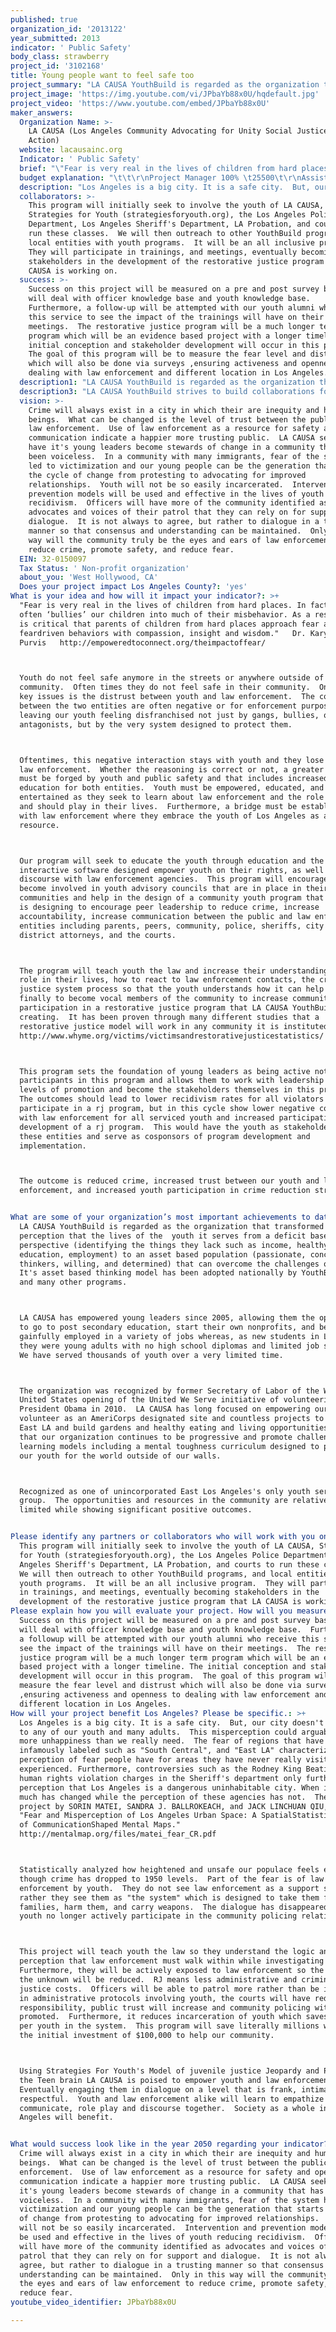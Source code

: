 ```yaml
---
published: true
organization_id: '2013122'
year_submitted: 2013
indicator: ' Public Safety'
body_class: strawberry
project_id: '3102168'
title: Young people want to feel safe too
project_summary: "LA CAUSA YouthBuild is regarded as the organization that transformed the perception that the lives of the  youth it serves from a deficit based perspective (identifying the things they lack such as income, healthy food, education, employment) to an asset based population (passionate, conceptual thinkers, willing, and determined) that can overcome the challenges of life.  It's asset based thinking model has been adopted nationally by YouthBuild USA and many other programs. \r\nLA CAUSA has empowered young leaders since 2005, allowing them the opportunity to go to post secondary education, start their own non-profits, and become gainfully employed in a variety of jobs whereas, as new students in LA CAUSA they were young adults with no high school diplomas and limited job skills.  We have served thousands of youth over a very limited time.\r\nThe organization was recognized by former Secretary of Labor of the Western United States opening of the United We Serve initiative of volunteerism by President Obama in 2010.  LA CAUSA has long focused on empowering our youth to volunteer as an AmeriCorps designated site and countless projects to \"green\" East LA and build gardens and healthy eating and living opportunities.  With that our organization continues to be progressive and promote challenging learning models including a mental toughness curriculum designed to prepare our youth for the world outside of our walls.\r\nRecognized as one of unincorporated East Los Angeles's only youth services group.  The opportunities and resources in the community are relatively limited while showing significant positive outcomes.\r\n"
project_image: 'https://img.youtube.com/vi/JPbaYb88x0U/hqdefault.jpg'
project_video: 'https://www.youtube.com/embed/JPbaYb88x0U'
maker_answers:
  Organization Name: >-
    LA CAUSA (Los Angeles Community Advocating for Unity Social Justice and
    Action)
  website: lacausainc.org
  Indicator: ' Public Safety'
  brief: "\"Fear is very real in the lives of children from hard places. In fact, fear often ‘bullies’ our children into much of their misbehavior. As a result, it is critical that parents of children from hard places approach fear and fear-driven behaviors with compassion, insight and wisdom.\"  - Dr. Karyn Purvis   http://empoweredtoconnect.org/the-impact-of-fear/\r\nYouth do not feel safe anymore in the streets or anywhere outside of their community.  Often times they do not feel safe in their community.  One of the key issues is the distrust between youth and law enforcement.  The contacts between the two entities are often negative or for enforcement purposes only leaving our youth feeling disfranchised not just by gangs, bullies, or antagonists, but by the very system designed to protect them.  \r\nOftentimes, this negative interaction stays with youth and they lose faith in law enforcement.  Whether the reasoning is correct or not, a greater trust must be forged by youth and public safety and that includes increased education for both entities.  Youth must be empowered, educated, and entertained as they seek to learn about law enforcement and the role it can and should play in their lives.  Furthermore, a bridge must be established with law enforcement where they embrace the youth of Los Angeles as a resource.  \r\nOur program will seek to educate the youth through education and the use of interactive software designed empower youth on their rights, as well promote discourse with law enforcement agencies.  This program will encourage youth to become involved in youth advisory councils that are in place in their communities and help in the design of a community youth program that LA CAUSA is designing to encourage peer leadership to reduce crime, increase accountability, increase communication between the public and law enforcement entities including parents, peers, community, police, sheriffs, city and district attorneys, and the courts.  \r\nThe program will teach youth the law and increase their understanding of its role in their lives, how to react to law enforcement contacts, the criminal justice system process so that the youth understands how it can help them, and finally to become vocal members of the community to increase community participation in a restorative justice program that LA CAUSA YouthBuild is creating.  It has been proven through many different studies that a restorative justice model will work in any community it is instituted.  http://www.why-me.org/victims/victims-and-restorative-justice-statistics/\r\nThis program sets the foundation of young leaders as being active not passive participants in this program and allows them to work with leadership at all levels of promotion and become the stakeholders themselves in this process.  The outcomes should lead to lower recidivism rates for all violators who participate in a rj program, but in this cycle show lower negative contacts with law enforcement for all serviced youth and increased participation in the development of a rj program.  This would have the youth as stakeholders go to these entities and serve as co-sponsors of program development and implementation.\r\nThe outcome is reduced crime, increased trust between our youth and law enforcement, and increased youth participation in crime reduction strategies.\r\n"
  budget explanation: "\t\t\r\nProject Manager 100% \t25500\t\r\nAssistant/ Admin / Events Coordinator\t10000\t($10 x 1000 hours)\r\nBookkeeper 10% 3,800.00\t3800\t\r\n\r\n\t39300\t\r\n\r\nFringe Benefits 22% (PR tax, W/C, Health, PR fees) 8,159.36\t8159.36\t\r\n\r\n\t47459.36\t\r\n\r\n\r\n\r\nSite Visits (entrance,\t2500\t\r\nSupplies for Physical Activity (50 participants x $100)\t5000\t\r\nAuto expense (gas/maint) \t7500\t\r\nOffice supplies \t3549.64\r\nComputer/Software expense \t10000\r\nTraining and workshop \t5000\r\nWorkshop supplies\t1000\r\nConsulting (video editing) \t9000\r\nAccounting (10%) 2,820.00\t2820\r\nTelephone/Utilities (5%) 1,260.00\t1260\r\nRent (5%) 4,911.00\t4911\r\n\r\nTotal 100,000.00\t100000\r\n"
  description: "Los Angeles is a big city. It is a safe city.  But, our city doesn't feel safe to any of our youth and many adults.  This misperception could arguably create more unhappiness than we really need.  The fear of regions that have been infamously labeled such as \"South Central\", and \"East LA\" characterize the perception of fear people have for areas they have never really visited or experienced. Furthermore, controversies such as the Rodney King Beating and human rights violation charges in the Sheriff's department only further the perception that Los Angeles is a dangerous uninhabitable city. When in reality much has changed while the perception of these agencies has not.  The research project by SORIN MATEI, SANDRA J. BALL-ROKEACH, and JACK LINCHUAN QIU, titled, \"Fear and Misperception of Los Angeles Urban Space: A Spatial-Statistical Study of Communication-Shaped Mental Maps.\" http://mentalmap.org/files/matei_fear_CR.pdf\r\nStatistically analyzed how heightened and unsafe our populace feels even though crime has dropped to 1950 levels.  Part of the fear is of law enforcement by youth.  They do not see law enforcement as a support system, rather they see them as \"the system\" which is designed to take them from their families, harm them, and carry weapons.  The dialogue has disappeared and youth no longer actively participate in the community policing relationship.  \r\nThis project will teach youth the law so they understand the logic and perception that law enforcement must walk within while investigating crimes.  Furthermore, they will be actively exposed to law enforcement so the fear of the unknown will be reduced.  RJ means less administrative and criminal justice costs.  Officers will be able to patrol more rather than be involved in administrative protocols involving youth, the courts will have reduced responsibility, public trust will increase and community policing with be promoted.  Furthermore, it reduces incarceration of youth which saves $200,000 per youth in the system.  This program will save literally millions with just the initial investment of $100,000 to help our community.\r\nUsing Strategies For Youth's Model of juvenile justice Jeopardy and Policing the Teen brain LA CAUSA is poised to empower youth and law enforcement.  Eventually engaging them in dialogue on a level that is frank, intimate, and respectful.  Youth and law enforcement alike will learn to empathize and communicate, role play and discourse together.  Society as a whole in Los Angeles will benefit.\r\n"
  collaborators: >-
    This program will initially seek to involve the youth of LA CAUSA,
    Strategies for Youth (strategiesforyouth.org), the Los Angeles Police
    Department, Los Angeles Sheriff's Department, LA Probation, and courts to
    run these classes.  We will then outreach to other YouthBuild programs, and
    local entities with youth programs.  It will be an all inclusive program. 
    They will participate in trainings, and meetings, eventually becoming
    stakeholders in the development of the restorative justice program that LA
    CAUSA is working on.
  success: >-
    Success on this project will be measured on a pre and post survey basis.  It
    will deal with officer knowledge base and youth knowledge base. 
    Furthermore, a follow-up will be attempted with our youth alumni who receive
    this service to see the impact of the trainings will have on their
    meetings.  The restorative justice program will be a much longer term
    program which will be an evidence based project with a longer timeline. The
    initial conception and stakeholder development will occur in this program. 
    The goal of this program will be to measure the fear level and distrust
    which will also be done via surveys ,ensuring activeness and openness to
    dealing with law enforcement and different location in Los Angeles.
  description1: "LA CAUSA YouthBuild is regarded as the organization that transformed the perception that the lives of the  youth it serves from a deficit based perspective (identifying the things they lack such as income, healthy food, education, employment) to an asset based population (passionate, conceptual thinkers, willing, and determined) that can overcome the challenges of life.  It's asset based thinking model has been adopted nationally by YouthBuild USA and many other programs. \r\nLA CAUSA has empowered young leaders since 2005, allowing them the opportunity to go to post secondary education, start their own non-profits, and become gainfully employed in a variety of jobs whereas, as new students in LA CAUSA they were young adults with no high school diplomas and limited job skills.  We have served thousands of youth over a very limited time.\r\nThe organization was recognized by former Secretary of Labor of the Western United States opening of the United We Serve initiative of volunteerism by President Obama in 2010.  LA CAUSA has long focused on empowering our youth to volunteer as an AmeriCorps designated site and countless projects to \"green\" East LA and build gardens and healthy eating and living opportunities.  With that our organization continues to be progressive and promote challenging learning models including a mental toughness curriculum designed to prepare our youth for the world outside of our walls.\r\nRecognized as one of unincorporated East Los Angeles's only youth services group.  The opportunities and resources in the community are relatively limited while showing significant positive outcomes.\r\n"
  description3: "LA CAUSA YouthBuild strives to build collaborations for the present and future.  As our name consists of words such as \"Unity\" and \"Communities\" we strive to be a leader in that same messaging by our actions of reaching out and partnering with organizations for a unified Los Angeles.  The concept of stand-alone non-profits is no longer feasible when we are facing such macro challenges in Los Angeles County.  The only success and justice we can provide our communities we serve is to be humble and open to our partnership.\r\n\r\nCompetition is also known to breed success.  We are constantly willing to learn and compare ourselves to our competition.  We need to measure our progress and learn if we can improve and help our competition get better as well.  Strangely enough, our philosophy is the more our competitors improve, then the more we as an organization must improve.  That actually benefit our client.   \r\n\r\nBecause of this, we actually meet via phone or in person monthly with many organizations that seek the same grants as us and have offered to partner with them so we can both continue to grow.  LA CAUSA will never be in a discussion as an organization unwilling to work with others and at the same time is will to stay engaged in the competition in a friendly manner to better all.\r\n\r\nWithin this program, we will invite the youth of all other agencies to participate with us.  As a program component of the Juvenile Justice Jeopardy contains a train the trainer portion, we will seek to train our youth and have them work with our competitors to gain all the information and knowledge our program will gather.  We will always share what we learn with willing partners to improve their capacity as well as ours.  One of our competing organizations has already expressed interest in our learning exchange invitations."
  vision: >-
    Crime will always exist in a city in which their are inequity and human
    beings.  What can be changed is the level of trust between the public and
    law enforcement.  Use of law enforcement as a resource for safety and open
    communication indicate a happier more trusting public.  LA CAUSA seeks to
    have it's young leaders become stewards of change in a community that has
    been voiceless.  In a community with many immigrants, fear of the system has
    led to victimization and our young people can be the generation that starts
    the cycle of change from protesting to advocating for improved
    relationships.  Youth will not be so easily incarcerated.  Intervention and
    prevention models will be used and effective in the lives of youth reducing
    recidivism.  Officers will have more of the community identified as
    advocates and voices of their patrol that they can rely on for support and
    dialogue.  It is not always to agree, but rather to dialogue in a trusting
    manner so that consensus and understanding can be maintained.  Only in this
    way will the community truly be the eyes and ears of law enforcement to
    reduce crime, promote safety, and reduce fear.
  EIN: 32-0150097
  Tax Status: ' Non-profit organization'
  about_you: 'West Hollywood, CA'
  Does your project impact Los Angeles County?: 'yes'
What is your idea and how will it impact your indicator?: >+
  "Fear is very real in the lives of children from hard places. In fact, fear
  often ‘bullies’ our children into much of their misbehavior. As a result, it
  is critical that parents of children from hard places approach fear and
  feardriven behaviors with compassion, insight and wisdom."   Dr. Karyn
  Purvis   http://empoweredtoconnect.org/theimpactoffear/



  Youth do not feel safe anymore in the streets or anywhere outside of their
  community.  Often times they do not feel safe in their community.  One of the
  key issues is the distrust between youth and law enforcement.  The contacts
  between the two entities are often negative or for enforcement purposes only
  leaving our youth feeling disfranchised not just by gangs, bullies, or
  antagonists, but by the very system designed to protect them.  



  Oftentimes, this negative interaction stays with youth and they lose faith in
  law enforcement.  Whether the reasoning is correct or not, a greater trust
  must be forged by youth and public safety and that includes increased
  education for both entities.  Youth must be empowered, educated, and
  entertained as they seek to learn about law enforcement and the role it can
  and should play in their lives.  Furthermore, a bridge must be established
  with law enforcement where they embrace the youth of Los Angeles as a
  resource.  



  Our program will seek to educate the youth through education and the use of
  interactive software designed empower youth on their rights, as well promote
  discourse with law enforcement agencies.  This program will encourage youth to
  become involved in youth advisory councils that are in place in their
  communities and help in the design of a community youth program that LA CAUSA
  is designing to encourage peer leadership to reduce crime, increase
  accountability, increase communication between the public and law enforcement
  entities including parents, peers, community, police, sheriffs, city and
  district attorneys, and the courts.  



  The program will teach youth the law and increase their understanding of its
  role in their lives, how to react to law enforcement contacts, the criminal
  justice system process so that the youth understands how it can help them, and
  finally to become vocal members of the community to increase community
  participation in a restorative justice program that LA CAUSA YouthBuild is
  creating.  It has been proven through many different studies that a
  restorative justice model will work in any community it is instituted. 
  http://www.whyme.org/victims/victimsandrestorativejusticestatistics/



  This program sets the foundation of young leaders as being active not passive
  participants in this program and allows them to work with leadership at all
  levels of promotion and become the stakeholders themselves in this process. 
  The outcomes should lead to lower recidivism rates for all violators who
  participate in a rj program, but in this cycle show lower negative contacts
  with law enforcement for all serviced youth and increased participation in the
  development of a rj program.  This would have the youth as stakeholders go to
  these entities and serve as cosponsors of program development and
  implementation.



  The outcome is reduced crime, increased trust between our youth and law
  enforcement, and increased youth participation in crime reduction strategies.


What are some of your organization’s most important achievements to date?: >+
  LA CAUSA YouthBuild is regarded as the organization that transformed the
  perception that the lives of the  youth it serves from a deficit based
  perspective (identifying the things they lack such as income, healthy food,
  education, employment) to an asset based population (passionate, conceptual
  thinkers, willing, and determined) that can overcome the challenges of life. 
  It's asset based thinking model has been adopted nationally by YouthBuild USA
  and many other programs. 



  LA CAUSA has empowered young leaders since 2005, allowing them the opportunity
  to go to post secondary education, start their own nonprofits, and become
  gainfully employed in a variety of jobs whereas, as new students in LA CAUSA
  they were young adults with no high school diplomas and limited job skills. 
  We have served thousands of youth over a very limited time.



  The organization was recognized by former Secretary of Labor of the Western
  United States opening of the United We Serve initiative of volunteerism by
  President Obama in 2010.  LA CAUSA has long focused on empowering our youth to
  volunteer as an AmeriCorps designated site and countless projects to "green"
  East LA and build gardens and healthy eating and living opportunities.  With
  that our organization continues to be progressive and promote challenging
  learning models including a mental toughness curriculum designed to prepare
  our youth for the world outside of our walls.



  Recognized as one of unincorporated East Los Angeles's only youth services
  group.  The opportunities and resources in the community are relatively
  limited while showing significant positive outcomes.


Please identify any partners or collaborators who will work with you on this project.: >-
  This program will initially seek to involve the youth of LA CAUSA, Strategies
  for Youth (strategiesforyouth.org), the Los Angeles Police Department, Los
  Angeles Sheriff's Department, LA Probation, and courts to run these classes. 
  We will then outreach to other YouthBuild programs, and local entities with
  youth programs.  It will be an all inclusive program.  They will participate
  in trainings, and meetings, eventually becoming stakeholders in the
  development of the restorative justice program that LA CAUSA is working on.
Please explain how you will evaluate your project. How will you measure success?: >-
  Success on this project will be measured on a pre and post survey basis.  It
  will deal with officer knowledge base and youth knowledge base.  Furthermore,
  a followup will be attempted with our youth alumni who receive this service to
  see the impact of the trainings will have on their meetings.  The restorative
  justice program will be a much longer term program which will be an evidence
  based project with a longer timeline. The initial conception and stakeholder
  development will occur in this program.  The goal of this program will be to
  measure the fear level and distrust which will also be done via surveys
  ,ensuring activeness and openness to dealing with law enforcement and
  different location in Los Angeles.
How will your project benefit Los Angeles? Please be specific.: >+
  Los Angeles is a big city. It is a safe city.  But, our city doesn't feel safe
  to any of our youth and many adults.  This misperception could arguably create
  more unhappiness than we really need.  The fear of regions that have been
  infamously labeled such as "South Central", and "East LA" characterize the
  perception of fear people have for areas they have never really visited or
  experienced. Furthermore, controversies such as the Rodney King Beating and
  human rights violation charges in the Sheriff's department only further the
  perception that Los Angeles is a dangerous uninhabitable city. When in reality
  much has changed while the perception of these agencies has not.  The research
  project by SORIN MATEI, SANDRA J. BALLROKEACH, and JACK LINCHUAN QIU, titled,
  "Fear and Misperception of Los Angeles Urban Space: A SpatialStatistical Study
  of CommunicationShaped Mental Maps."
  http://mentalmap.org/files/matei_fear_CR.pdf



  Statistically analyzed how heightened and unsafe our populace feels even
  though crime has dropped to 1950 levels.  Part of the fear is of law
  enforcement by youth.  They do not see law enforcement as a support system,
  rather they see them as "the system" which is designed to take them from their
  families, harm them, and carry weapons.  The dialogue has disappeared and
  youth no longer actively participate in the community policing relationship.  



  This project will teach youth the law so they understand the logic and
  perception that law enforcement must walk within while investigating crimes. 
  Furthermore, they will be actively exposed to law enforcement so the fear of
  the unknown will be reduced.  RJ means less administrative and criminal
  justice costs.  Officers will be able to patrol more rather than be involved
  in administrative protocols involving youth, the courts will have reduced
  responsibility, public trust will increase and community policing with be
  promoted.  Furthermore, it reduces incarceration of youth which saves $200,000
  per youth in the system.  This program will save literally millions with just
  the initial investment of $100,000 to help our community.



  Using Strategies For Youth's Model of juvenile justice Jeopardy and Policing
  the Teen brain LA CAUSA is poised to empower youth and law enforcement. 
  Eventually engaging them in dialogue on a level that is frank, intimate, and
  respectful.  Youth and law enforcement alike will learn to empathize and
  communicate, role play and discourse together.  Society as a whole in Los
  Angeles will benefit.


What would success look like in the year 2050 regarding your indicator?: >-
  Crime will always exist in a city in which their are inequity and human
  beings.  What can be changed is the level of trust between the public and law
  enforcement.  Use of law enforcement as a resource for safety and open
  communication indicate a happier more trusting public.  LA CAUSA seeks to have
  it's young leaders become stewards of change in a community that has been
  voiceless.  In a community with many immigrants, fear of the system has led to
  victimization and our young people can be the generation that starts the cycle
  of change from protesting to advocating for improved relationships.  Youth
  will not be so easily incarcerated.  Intervention and prevention models will
  be used and effective in the lives of youth reducing recidivism.  Officers
  will have more of the community identified as advocates and voices of their
  patrol that they can rely on for support and dialogue.  It is not always to
  agree, but rather to dialogue in a trusting manner so that consensus and
  understanding can be maintained.  Only in this way will the community truly be
  the eyes and ears of law enforcement to reduce crime, promote safety, and
  reduce fear.
youtube_video_identifier: JPbaYb88x0U

---
```

